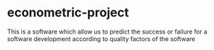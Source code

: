 # econometric-project
This is a software which allow us to predict the success or failure for a software development according to quality factors of the software
